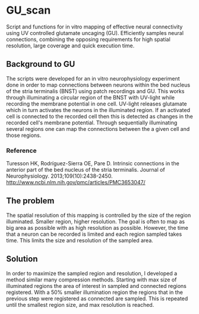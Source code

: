 # GU_scan
Script and functions for in vitro mapping of effective neural connectivity using UV controlled glutamate uncaging (GU).
Efficiently samples neural connections, combining the opposing requirements for high spatial resolution, large coverage and quick execution time.

## Background to GU
The scripts were developed for an in vitro neurophysiology experiment done in order to map connections between neurons within the bed nucleus of the stria terminalis (BNST) using patch recordings and GU. This works through illuminating a circular region of the BNST with UV-light while recording the membrane potential in one cell. UV-light releases glutamate which in turn activates the neurons in the illuminated region. If an activated cell is connected to the recorded cell then this is detected as changes in the recorded cell's membrane potential. Through sequentially illuminating several regions one can map the connections between the a given cell and those regions. 

### Reference
Turesson HK, Rodríguez-Sierra OE, Pare D. Intrinsic connections in the anterior part of the bed nucleus of the stria terminalis. Journal of Neurophysiology. 2013;109(10):2438-2450.<br/>
http://www.ncbi.nlm.nih.gov/pmc/articles/PMC3653047/

## The problem
The spatial resolution of this mapping is controlled by the size of the region illuminated. Smaller region, higher resolution. The goal is often to map as big area as possible with as high resolution as possible. However, the time that a neuron can be recorded is limited and each region sampled takes time. This limits the size and resolution of the sampled area.

## Solution
In order to maximize the sampled region and resolution, I developed a method similar many compression methods. Starting with max size of illuminated regions the area of interest in sampled and connected regions registered. With a 50% smaller illumination region the regions that in the previous step were registered as connected are sampled. This is repeated until the smallest region size, and max resolution is reached.
